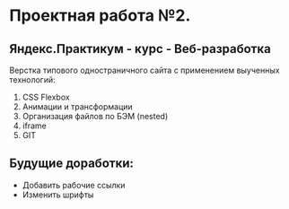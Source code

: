 # Проектная работа №2.
## Яндекс.Практикум - курс - Веб-разработка

Верстка типового одностраничного сайта с применением выученных технологий:
1. CSS Flexbox
2. Анимации и трансформации
3. Организация файлов по БЭМ (nested)
4. iframe
5. GIT

## Будущие доработки: 
* Добавить рабочие ссылки
* Изменить шрифты

